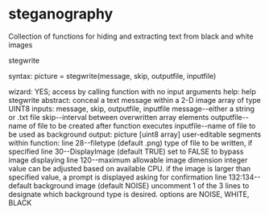 # steganography
Collection of functions for hiding and extracting text from black and white images

stegwrite

syntax:   picture = stegwrite(message, skip, outputfile, inputfile)

wizard:   YES; access by calling function with no input arguments
help:     help stegwrite
  abstract: conceal a text message within a 2-D image array of type UINT8
    inputs: message, skip, outputfile, inputfile
      message--either a string or .txt file
      skip--interval between overwritten array elements
      outputfile--name of file to be created after function executes
      inputfile--name of file to be used as background
    output: picture [uint8 array]
  user-editable segments within function:
    line 28--filetype (default .png)
      type of file to be written, if specified
    line 30--DisplayImage (default TRUE)
      set to FALSE to bypass image displaying
    line 120--maximum allowable image dimension
      integer value can be adjusted based on available CPU.
      if the image is larger than specified value, a prompt is displayed asking for confirmation
    line 132:134--default background image (default NOISE)
      uncomment 1 of the 3 lines to designate which background type is desired.
      options are NOISE, WHITE, BLACK





